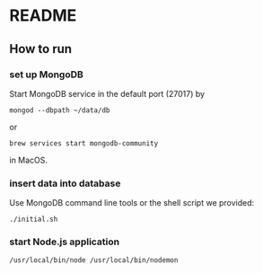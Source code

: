 # README

## How to run

### set up MongoDB

Start MongoDB service in the default port (27017) by

```shell
mongod --dbpath ~/data/db
```

or

```shell
brew services start mongodb-community
```

in MacOS.

### insert data into database

Use MongoDB command line tools or the shell script we provided:

```shell
./initial.sh
```

### start Node.js application

```
/usr/local/bin/node /usr/local/bin/nodemon
```

